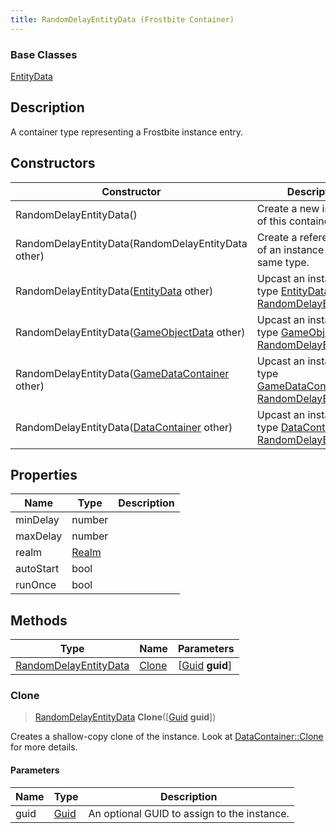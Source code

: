 ```yaml
---
title: RandomDelayEntityData (Frostbite Container)
---
```

### Base Classes

[EntityData](EntityData)

## Description

A container type representing a Frostbite instance entry.

## Constructors

| Constructor                                                                      | Description                                                                                                                       |
| -------------------------------------------------------------------------------- | --------------------------------------------------------------------------------------------------------------------------------- |
| RandomDelayEntityData()                                                          | Create a new instance of this container type.                                                                                     |
| RandomDelayEntityData(RandomDelayEntityData other)                               | Create a reference copy of an instance of the same type.                                                                          |
| RandomDelayEntityData([EntityData](EntityData) other)                            | Upcast an instance of type [EntityData](EntityData) to [RandomDelayEntityData](RandomDelayEntityData).                            |
| RandomDelayEntityData([GameObjectData](GameObjectData) other)                    | Upcast an instance of type [GameObjectData](GameObjectData) to [RandomDelayEntityData](RandomDelayEntityData).                    |
| RandomDelayEntityData([GameDataContainer](GameDataContainer) other)              | Upcast an instance of type [GameDataContainer](GameDataContainer) to [RandomDelayEntityData](RandomDelayEntityData).              |
| RandomDelayEntityData([DataContainer](/vext/ref/cls/shr/datacontainer) other) | Upcast an instance of type [DataContainer](/vext/ref/cls/shr/datacontainer) to [RandomDelayEntityData](RandomDelayEntityData). |

## Properties

| Name      | Type           | Description |
| --------- | -------------- | ----------- |
| minDelay  | number         |             |
| maxDelay  | number         |             |
| realm     | [Realm](Realm) |             |
| autoStart | bool           |             |
| runOnce   | bool           |             |

## Methods

| Type                                           | Name            | Parameters                                     |
| ---------------------------------------------- | --------------- | ---------------------------------------------- |
| [RandomDelayEntityData](RandomDelayEntityData) | [Clone](#clone) | \[[Guid](/vext/ref/cls/shr/guid) **guid**\] |

### Clone

> [RandomDelayEntityData](RandomDelayEntityData) **Clone**(\[[Guid](/vext/ref/cls/shr/guid) **guid**\])

Creates a shallow-copy clone of the instance. Look at [DataContainer::Clone](/vext/ref/cls/shr/datacontainer#clone) for more details.

#### Parameters

| Name | Type         | Description                                 |
| ---- | ------------ | ------------------------------------------- |
| guid | [Guid](Guid) | An optional GUID to assign to the instance. |
